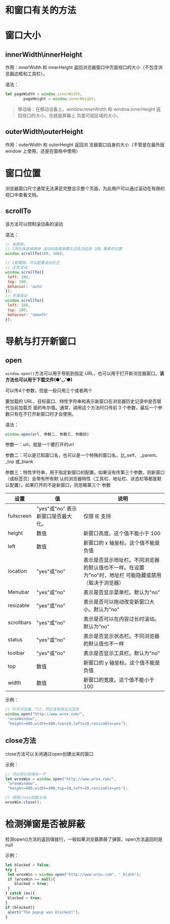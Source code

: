 # 和窗口有关的方法

# 窗口大小

## innerWidth\innerHeight

作用：innerWidth 和 innerHeight 返回浏览器窗口中页面视口的大小（不包含浏览器边框和工具栏）。

语法：

```js
let pageWidth = window.innerWidth, 
		pageHeight = window.innerHeight;
```



>移动端：在移动设备上，window.innerWidth 和 window.innerHeight 返回视口的大小，也就是屏幕上 页面可视区域的大小。



## outerWidth\outerHeight

作用：outerWidth 和 outerHeight 返回浏 览器窗口自身的大小（不管是在最外层 window 上使用，还是在窗格中使用）



# 窗口位置

浏览器窗口尺寸通常无法满足完整显示整个页面，为此用户可以通过滚动在有限的视口中查看文档。



## scrollTo

该方法可以控制滚动条的滚动

语法：

```js
// 有两种，
// 1简化版直接跳转 滚动到距离屏幕左边及顶边各 100 像素的位置
window.scrollTo(100, 100); 

// 2配置版，可以配置滚动方式
// 正常滚动 
window.scrollTo({ 
 left: 100, 
 top: 100, 
 behavior: 'auto' 
}); 
// 平滑滚动
window.scrollTo({ 
 left: 100, 
 top: 100, 
 behavior: 'smooth' 
}); 

```



# 导航与打开新窗口

## open

`window.open()`方法可以用于导航到指定 URL，也可以用于打开新浏览器窗口。**该方法也可以用于下载文件(●'◡'●)**

可以传4个参数，但是一般只用三个或者两个

要加载的 URL、目标窗口、特性字符串和表示新窗口在浏览器历史记录中是否替代当前加载页 面的布尔值。通常，调用这个方法时只传前 3 个参数，最后一个参数只有在不打开新窗口时才会使用。

语法：

```js
window.open(url, 参数二, 参数三, 参数四)

```

参数一：url，就是一个要打开的url

参数二：可以是已知窗口名，也可以是一个特殊的窗口名，比_self、
_parent、_top 或_blank 

参数三：特性字符串，用于指定新窗口的配置。如果没有传第三个参数，则新窗口（或标签页）会带有所有默 认的浏览器特性（工具栏、地址栏、状态栏等都是默认配置）。如果打开的不是新窗口，则忽略第三个 参数

| 设置       | 值                                 | 说明                                                         |
| ---------- | ---------------------------------- | ------------------------------------------------------------ |
| fullscreen | "yes"或"no" 表示新窗口是否最大化。 | 仅限 IE 支持                                                 |
| height     | 数值                               | 新窗口高度。这个值不能小于 100                               |
| left       | 数值                               | 新窗口的 x 轴坐标。这个值不能是负值                          |
| location   | "yes"或"no"                        | 表示是否显示地址栏。不同浏览器的默认值也不一样。在设置为"no"时，地址栏 可能隐藏或禁用（取决于浏览器） |
| Menubar    | "yes"或"no"                        | 表示是否显示菜单栏。默认为"no"                               |
| resizable  | "yes"或"no"                        | 表示是否可以拖动改变新窗口大小。默认为"no"                   |
| scrollbars | "yes"或"no"                        | 表示是否可以在内容过长时滚动。默认为"no"                     |
| status     | "yes"或"no"                        | 表示是否显示状态栏。不同浏览器的默认值也不一样               |
| toolbar    | "yes"或"no"                        | 表示是否显示工具栏。默认为"no"                               |
| top        | 数值                               | 新窗口的 y 轴坐标。这个值不能是负值                          |
| width      | 数值                               | 新窗口的宽度。这个值不能小于 100                             |

示例：

```js
// 打开浏览器，f12，然后复制进去点回车
window.open("http://www.wrox.com/", 
 "wroxWindow", 
 "height=400,width=400,top=10,left=10,resizable=yes"); 
```



## close方法

close方法可以关闭通过open创建出来的窗口

示例：

```js
// 可以将引用保存一下
let wroxWin = window.open("http://www.wrox.com/", 
 "wroxWindow", 
 "height=400,width=400,top=10,left=10,resizable=yes");

// 调用close函数关闭
wroxWin.close(); 
```



# 检测弹窗是否被屏蔽

检测open()方法的返回值就行，一般如果浏览器屏蔽了弹窗，open方法返回的是null

示例：

```js
let blocked = false;
try { 
 let wroxWin = window.open("http://www.wrox.com", "_blank"); 
 if (wroxWin == null){ 
    blocked = true; 
 } 
} catch (ex){ 
 blocked = true; 
} 
if (blocked){ 
 alert("The popup was blocked!"); 
} 
```

